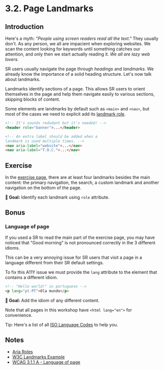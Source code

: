 # 3.2. Page Landmarks

## Introduction

Here's a myth: _"People using screen readers read all the text."_ They usually don't. As any person, we all are impacient when exploring websites. We scan the content looking for keywords until something catches our attention, and only then we start actually reading it. _We all are lazy web lovers._

SR users usually navigate the page through _headings_ and _landmarks_. We already know the importance of a solid heading structure. Let's now talk about landmarks.

Landmarks identify sections of a page. This allows SR users to orient themselves in the page and help them navigate easily to various sections, skipping blocks of content.

Some elements are landmarks by default such as `<main>` and `<nav>`, but most of the cases we need to explicit add its [landmark role](https://developer.mozilla.org/en-US/docs/Web/Accessibility/ARIA/ARIA_Techniques#Landmark_roles).

```html
<!-- It's sounds redudant but it's needed! -->
<header role="banner">...</header>

<!-- An extra label should be added when a
landmark is used multiple times. -->
<nav aria-label="website">...</nav>
<nav aria-label="T.O.C.">...</nav>
```

## Exercise

In the [exercise page](../exercises/3.3.html),
there are at least four landmarks besides the main content: the primary navigation, the search, a custom landmark and another navigation on the bottom of the page.

**🎯 Goal:** Identify each landmark using `role` attribute.

## Bonus

### Language of page

If you used a SR to read the main part of the exercise page, you may have noticed that "Good morning" is not pronounced correctly in the 3 different idioms.

This can be a very annoying issue for SR users that visit a page in a language different from their SR default settings.

To fix this A11Y issue we must provide the `lang` attribute to the element that contains a different idiom.

```html
<!-- "Hello world!" in portuguese -->
<p lang="pt-PT">Ola mundo</p>
```

**🎯 Goal:** Add the idiom of any different content.

Note that all pages in this workshop have `<html lang="en">` for convenience.

Tip: Here's a list of all [ISO Language Codes](http://www.lingoes.net/en/translator/langcode.htm) to help you.

## Notes

- [Aria Roles](https://developer.mozilla.org/en-US/docs/Web/Accessibility/ARIA/Roles)
- [W3C Landmarks Example](https://www.w3.org/TR/wai-aria-practices/examples/landmarks/main.html)
- [WCAG 3.1.1 A - Language of page](https://www.w3.org/WAI/WCAG21/Understanding/language-of-page.html)
